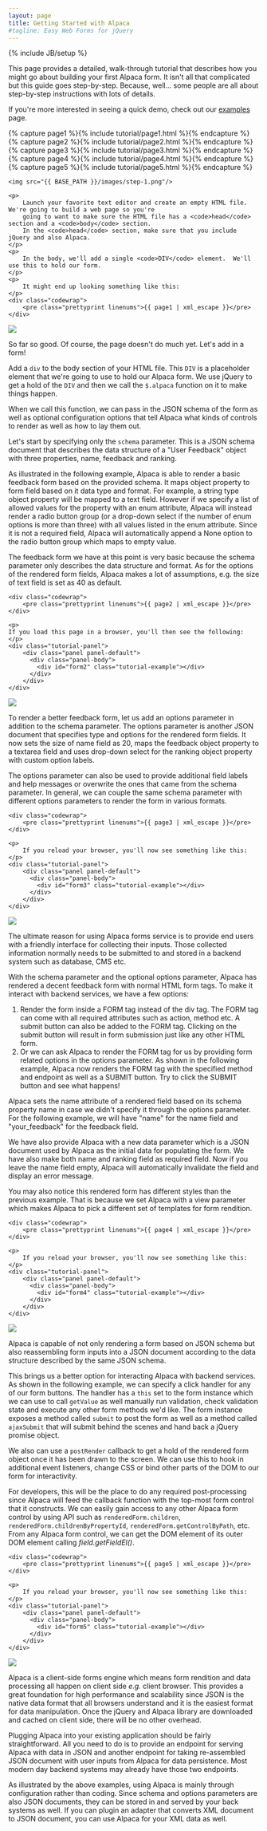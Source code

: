 ```yaml
---
layout: page
title: Getting Started with Alpaca
#tagline: Easy Web Forms for jQuery
---
```

{% include JB/setup %}

This page provides a detailed, walk-through tutorial that describes how you might go about building your first
Alpaca form.  It isn't all that complicated but this guide goes step-by-step.  Because, well... some people
are all about step-by-step instructions with lots of details.

If you're more interested in seeing a quick demo, check out our <a href="examples.html">examples</a> page.

{% capture page1 %}{% include tutorial/page1.html %}{% endcapture %}
{% capture page2 %}{% include tutorial/page2.html %}{% endcapture %}
{% capture page3 %}{% include tutorial/page3.html %}{% endcapture %}
{% capture page4 %}{% include tutorial/page4.html %}{% endcapture %}
{% capture page5 %}{% include tutorial/page5.html %}{% endcapture %}

<!-- STEP 1 -->
<div class="step">

    <img src="{{ BASE_PATH }}/images/step-1.png"/>

    <p>
        Launch your favorite text editor and create an empty HTML file.  We're going to build a web page so you're
        going to want to make sure the HTML file has a <code>head</code> section and a <code>body</code> section.
        In the <code>head</code> section, make sure that you include jQuery and also Alpaca.
    </p>
    <p>
        In the body, we'll add a single <code>DIV</code> element.  We'll use this to hold our form.
    </p>
    <p>
        It might end up looking something like this:
    </p>
    <div class="codewrap">
        <pre class="prettyprint linenums">{{ page1 | xml_escape }}</pre>
    </div>
</div>

<!-- END OF STEP 1 -->


<!-- STEP 2 -->
<div class="step">
    <img src="{{ BASE_PATH }}/images/step-2.png"/>
    <p>So far so good.  Of course, the page doesn't do much yet.  Let's add in a form!</p>
    <p>Add a <code>div</code> to the body section of your HTML file.  This <code>DIV</code> is a placeholder element
    that we're going to use to hold our Alpaca form.  We use jQuery to get a hold of the <code>DIV</code>
    and then we call the <code>$.alpaca</code> function on it to make things happen.</p>
    <p>When we call this function, we can pass in the JSON schema of the form as well as optional configuration options
    that tell Alpaca what kinds of controls to render as well as how to lay them out.</p>
    <p>Let's start by specifying only the <code>schema</code> parameter.  This is a JSON schema document that describes
    the data structure of a "User Feedback" object with three properties, name, feedback and ranking.</p>
    <p>
    As illustrated in the following example, Alpaca is able to render a basic feedback form based on the provided schema.
    It maps object property to form field based on it data type and format. For example, a string type object property
    will be mapped to a text field. However if we specify a list of allowed values for the property with an enum attribute,
    Alpaca will instead render a radio button group (or a drop-down select if the number of enum options is more than three)
    with all values listed in the enum attribute. Since it is not a required field, Alpaca will automatically append
    a None option to the radio button group which maps to empty value.
    </p>
    <p>
    The feedback form we have at this point is very basic because the schema parameter only describes the data
    structure and format. As for the options of the rendered form fields, Alpaca makes a lot of assumptions,
    e.g. the size of text field is set as 40 as default.
    </p>

    <div class="codewrap">
        <pre class="prettyprint linenums">{{ page2 | xml_escape }}</pre>
    </div>

    <p>
    If you load this page in a browser, you'll then see the following:
    </p>
    <div class="tutorial-panel">
        <div class="panel panel-default">
          <div class="panel-body">
            <div id="form2" class="tutorial-example"></div>
          </div>
        </div>
    </div>
</div>

<!-- END OF STEP 2 -->


<!-- STEP 3 -->
<div class="step">
    <img src="{{ BASE_PATH }}/images/step-3.png"/>
    <p>
        To render a better feedback form, let us add an options parameter in addition to the schema parameter. The
        options parameter is another JSON document that specifies type and options for the rendered form fields. It now
        sets the size of name field as 20, maps the feedback object property to a textarea field and uses drop-down
        select for the ranking object property with custom option labels.
    </p>
    <p>
        The options parameter can also be used to provide additional field labels and help messages or overwrite the
        ones that came from the schema parameter. In general, we can couple the same schema parameter with
        different options parameters to render the form in various formats.
    </p>

    <div class="codewrap">
        <pre class="prettyprint linenums">{{ page3 | xml_escape }}</pre>
    </div>

    <p>
        If you reload your browser, you'll now see something like this:
    </p>
    <div class="tutorial-panel">
        <div class="panel panel-default">
          <div class="panel-body">
            <div id="form3" class="tutorial-example"></div>
          </div>
        </div>
    </div>
</div>

<!-- STEP 4 -->
<div class="step">
    <img src="{{ BASE_PATH }}/images/step-4.png"/>
    <p>
        The ultimate reason for using Alpaca forms service is to provide end users with a friendly interface for
        collecting their inputs. Those collected information normally needs to be submitted to and stored in a backend
        system such as database, CMS etc.
    </p>
    <p>
        With the schema parameter and the optional options parameter, Alpaca has rendered a decent feedback form with
        normal HTML form tags. To make it interact with backend services, we have a few options:
    </p>
    <ol class="bullets">
        <li>
            Render the form inside a FORM tag instead of the div tag. The FORM tag can come with all required attributes
            such as action, method etc. A submit button can also be added to the FORM tag. Clicking on the
            submit button will result in form submission just like any other HTML form.
        </li>
        <li>
            Or we can ask Alpaca to render the FORM tag for us by providing form related options in the options
            parameter. As shown in the following example, Alpaca now renders the FORM tag with the specified method and
            endpoint as well as a SUBMIT button. Try to click the SUBMIT button and see what happens!
        </li>
    </ol>
    <p>
        Alpaca sets the name attribute of a rendered field based on its schema property name in case we didn't
        specify it through the options parameter. For the following example, we will have "name" for the name field and
        "your_feedback" for the feedback field.
    </p>
    <p>
        We have also provide Alpaca with a new data parameter which is a JSON document used by Alpaca as the initial
        data for populating the form. We have also make both name and ranking field as required field. Now if you leave
        the name field empty, Alpaca will automatically invalidate the field and display an error message.
    </p>
    <p>
        You may also notice this rendered form has different styles than the previous example. That is because we set
        Alpaca with a view parameter which makes Alpaca to pick a different set of templates for form rendition.
    </p>

    <div class="codewrap">
        <pre class="prettyprint linenums">{{ page4 | xml_escape }}</pre>
    </div>

    <p>
        If you reload your browser, you'll now see something like this:
    </p>
    <div class="tutorial-panel">
        <div class="panel panel-default">
          <div class="panel-body">
            <div id="form4" class="tutorial-example"></div>
          </div>
        </div>
    </div>
</div>


<!-- STEP 5 -->
<div class="step">
    <img src="{{ BASE_PATH }}/images/step-5.png"/>
    <p>
        Alpaca is capable of not only rendering a form based on JSON schema but also reassembling form inputs into a
        JSON document according to the data structure described by the same JSON schema.
    </p>
    <p>
        This brings us a better option for interacting Alpaca with backend services. As shown in the following example,
        we can specify a click handler for any of our form buttons.  The handler has a <code>this</code> set to the
        form instance which we can use to call <code>getValue</code> as well manually run validation, check validation
        state and execute any other form methods we'd like.  The form instance exposes a method called
        <code>submit</code> to post the form as well as a method called <code>ajaxSubmit</code> that will submit
        behind the scenes and hand back a jQuery promise object.
    </p>
    <p>
        We also can use a <code>postRender</code> callback to get a hold of the rendered form object once it has been
        drawn to the screen.  We can use this to hook in additional event listeners, change CSS or bind other parts
        of the DOM to our form for interactivity.
    </p>
    <p>
        For developers, this will be the place to do any required post-processing since Alpaca will feed the callback
        function with the top-most form control that it constructs. We can easily gain access to any other Alpaca form
        control by using API such as
        <code>renderedForm.children</code>, <code>renderedForm.childrenByPropertyId</code>,
        <code>renderedForm.getControlByPath</code>, etc. From any Alpaca form control, we can get the DOM element
        of its outer DOM element calling <i>field.getFieldEl()</i>.
    </p>

    <div class="codewrap">
        <pre class="prettyprint linenums">{{ page5 | xml_escape }}</pre>
    </div>

    <p>
        If you reload your browser, you'll now see something like this:
    </p>
    <div class="tutorial-panel">
        <div class="panel panel-default">
          <div class="panel-body">
            <div id="form5" class="tutorial-example"></div>
          </div>
        </div>
    </div>
</div>


<!-- STEP 6 -->
<div class="step">
    <img src="{{ BASE_PATH }}/images/step-6.png"/>
    <p>
        Alpaca is a client-side forms engine which means form rendition and data processing all happen on client
        side <i>e.g.</i> client browser. This provides a great foundation for high performance and scalability since
        JSON is the native data format that all browsers understand and it is the easiest format for data manipulation.
        Once the jQuery and Alpaca library are downloaded and cached on client side, there will be no other overhead.
    </p>
    <p>
        Plugging Alpaca into your existing application should be fairly straightforward. All you need to do is to
        provide an endpoint for serving Alpaca with data in JSON and another endpoint for taking re-assembled JSON
        document with user inputs from Alpaca for data persistence. Most modern day backend systems may already
        have those two endpoints.
    </p>
    <p>
        As illustrated by the above examples, using Alpaca is mainly through configuration rather than coding. Since
        schema and options parameters are also JSON documents, they can be stored in and served by your back
        systems as well. If you can plugin an adapter that converts XML document to JSON document, you can use Alpaca for
        your XML data as well.
    </p>
</div>

<script type="text/javascript" src="{{ BASE_PATH }}/tutorial/tutorial.js"> </script>
